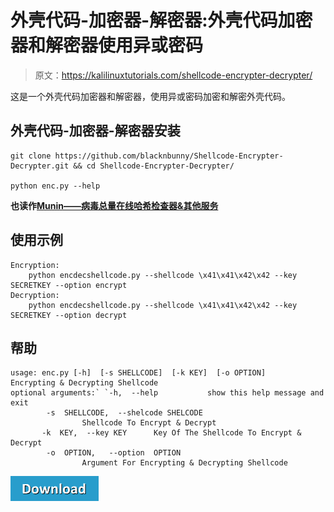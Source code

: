 # 外壳代码-加密器-解密器:外壳代码加密器和解密器使用异或密码

> 原文：<https://kalilinuxtutorials.com/shellcode-encrypter-decrypter/>

这是一个外壳代码加密器和解密器，使用异或密码加密和解密外壳代码。

## **外壳代码-加密器-解密器安装**

```
git clone https://github.com/blacknbunny/Shellcode-Encrypter-Decrypter.git && cd Shellcode-Encrypter-Decrypter/

python enc.py --help
```

**也读作[Munin——病毒总量在线哈希检查器&其他服务](https://kalilinuxtutorials.com/munin-online-hash-checker/)**

## **使用示例**

```
Encryption:
    python encdecshellcode.py --shellcode \x41\x41\x42\x42 --key SECRETKEY --option encrypt
Decryption:
    python encdecshellcode.py --shellcode \x41\x41\x42\x42 --key SECRETKEY --option decrypt
```

## **帮助**

```
usage: enc.py [-h]  [-s SHELLCODE]  [-k KEY]  [-o OPTION]
Encrypting & Decrypting Shellcode
optional arguments:` `-h,  --help			show this help message and exit
        -s  SHELLCODE,	--shelcode SHELCODE
				Shellcode To Encrypt & Decrypt
       -k  KEY,  --key KEY		Key Of The Shellcode To Encrypt & Decrypt
        -o  OPTION,   --option  OPTION
				Argument For Encrypting & Decrypting Shellcode
```

[![](img/d861a9096555aeb1980fc054015933d7.png)](https://github.com/blacknbunny/Shellcode-Encrypter-Decrypter)